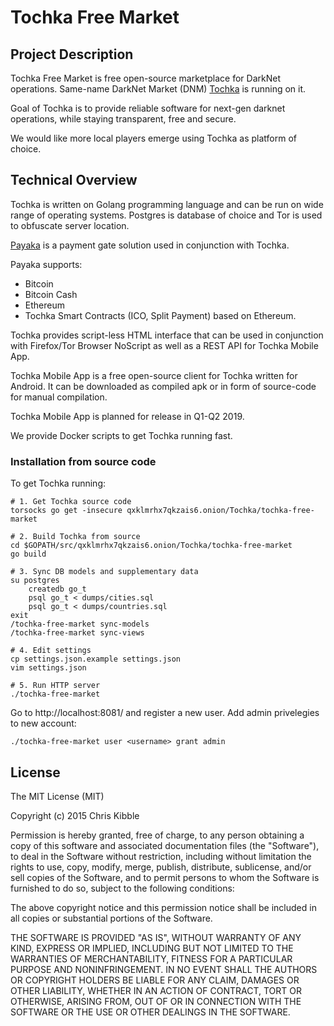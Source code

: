 # Tochka Free Market

## Project Description

Tochka Free Market is free open-source marketplace for DarkNet operations. Same-name DarkNet Market (DNM) [Tochka](http://tochka3evlj3sxdv.onion/) is running on it.

Goal of Tochka is to provide reliable software for next-gen darknet operations, while staying transparent, free and secure.

We would like more local players emerge using Tochka as platform of choice. 

## Technical Overview

Tochka is written on Golang programming language and can be run on wide range of operating systems. Postgres is database of choice and Tor is used to obfuscate server location. 

[Payaka](https://github.com/5auth/payaka) is a payment gate solution used in conjunction with Tochka.

Payaka supports:

* Bitcoin
* Bitcoin Cash
* Ethereum
* Tochka Smart Contracts (ICO, Split Payment) based on Ethereum.

Tochka provides script-less HTML interface that can be used in conjunction with Firefox/Tor Browser NoScript as well as a REST API for Tochka Mobile App.

Tochka Mobile App is a free open-source client for Tochka written for Android. It can be downloaded as compiled apk or in form of source-code for manual compilation. 

Tochka Mobile App is planned for release in Q1-Q2 2019.

We provide Docker scripts to get Tochka running fast.

### Installation from source code

To get Tochka running:

```
# 1. Get Tochka source code
torsocks go get -insecure qxklmrhx7qkzais6.onion/Tochka/tochka-free-market

# 2. Build Tochka from source
cd $GOPATH/src/qxklmrhx7qkzais6.onion/Tochka/tochka-free-market
go build

# 3. Sync DB models and supplementary data
su postgres
    createdb go_t
    psql go_t < dumps/cities.sql
    psql go_t < dumps/countries.sql 
exit
/tochka-free-market sync-models
/tochka-free-market sync-views

# 4. Edit settings
cp settings.json.example settings.json
vim settings.json

# 5. Run HTTP server
./tochka-free-market

```

Go to http://localhost:8081/ and register a new user. Add admin privelegies to new account:

```
./tochka-free-market user <username> grant admin
```

## License
 
The MIT License (MIT)

Copyright (c) 2015 Chris Kibble

Permission is hereby granted, free of charge, to any person obtaining a copy of this software and associated documentation files (the "Software"), to deal in the Software without restriction, including without limitation the rights to use, copy, modify, merge, publish, distribute, sublicense, and/or sell copies of the Software, and to permit persons to whom the Software is furnished to do so, subject to the following conditions:

The above copyright notice and this permission notice shall be included in all copies or substantial portions of the Software.

THE SOFTWARE IS PROVIDED "AS IS", WITHOUT WARRANTY OF ANY KIND, EXPRESS OR IMPLIED, INCLUDING BUT NOT LIMITED TO THE WARRANTIES OF MERCHANTABILITY, FITNESS FOR A PARTICULAR PURPOSE AND NONINFRINGEMENT. IN NO EVENT SHALL THE AUTHORS OR COPYRIGHT HOLDERS BE LIABLE FOR ANY CLAIM, DAMAGES OR OTHER LIABILITY, WHETHER IN AN ACTION OF CONTRACT, TORT OR OTHERWISE, ARISING FROM, OUT OF OR IN CONNECTION WITH THE SOFTWARE OR THE USE OR OTHER DEALINGS IN THE SOFTWARE.
